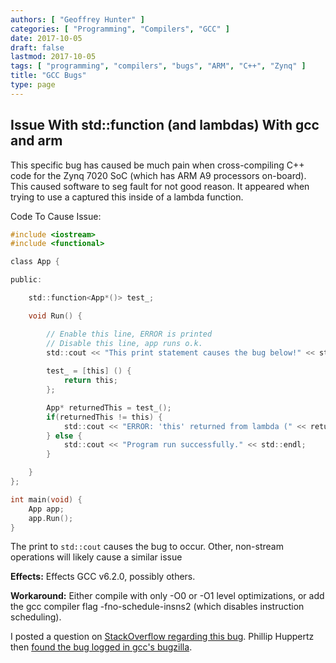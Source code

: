 ```yaml
---
authors: [ "Geoffrey Hunter" ]
categories: [ "Programming", "Compilers", "GCC" ]
date: 2017-10-05
draft: false
lastmod: 2017-10-05
tags: [ "programming", "compilers", "bugs", "ARM", "C++", "Zynq" ]
title: "GCC Bugs"
type: page
---
```


## Issue With std::function (and lambdas) With gcc and arm

This specific bug has caused be much pain when cross-compiling C++ code for the Zynq 7020 SoC (which has ARM A9 processors on-board). This caused software to seg fault for not good reason. It appeared when trying to use a captured this inside of a lambda function.

Code To Cause Issue:

```c
#include <iostream>
#include <functional>

class App {

public:

    std::function<App*()> test_;

    void Run() {

        // Enable this line, ERROR is printed
        // Disable this line, app runs o.k.
        std::cout << "This print statement causes the bug below!" << std::endl;
        
        test_ = [this] () {
            return this;
        };

        App* returnedThis = test_();
        if(returnedThis != this) {
            std::cout << "ERROR: 'this' returned from lambda (" << returnedThis << ") is NOT the same as 'this' (" << this << ") !?!?!?!?!" << std::endl;
        } else {
            std::cout << "Program run successfully." << std::endl;
        }

    }
};

int main(void) {
    App app;
    app.Run();
}
```

The print to `std::cout` causes the bug to occur. Other, non-stream operations will likely cause a similar issue

**Effects:** Effects GCC v6.2.0, possibly others.

**Workaround:** Either compile with only -O0 or -O1 level optimizations, or add the gcc compiler flag -fno-schedule-insns2 (which disables instruction scheduling).

I posted a question on [StackOverflow regarding this bug](https://stackoverflow.com/questions/44830566/this-captured-by-lambda-is-incorrect-gcc-compiler-bug). Phillip Huppertz then [found the bug logged in gcc's bugzilla](https://gcc.gnu.org/bugzilla/show_bug.cgi?id=77686).
